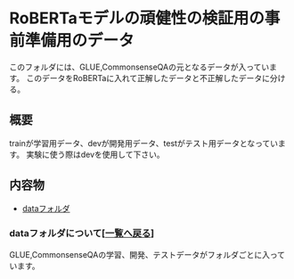 # RoBERTaモデルの頑健性の検証用の事前準備用のデータ

このフォルダには、GLUE,CommonsenseQAの元となるデータが入っています。
このデータをRoBERTaに入れて正解したデータと不正解したデータに分ける。

## 概要
trainが学習用データ、devが開発用データ、testがテスト用データとなっています。
実験に使う際はdevを使用して下さい。

## 内容物<a name="content"></a>[](#content)
- [dataフォルダ](#data)

### dataフォルダ<a name="data"></a>について[[一覧へ戻る](#content)]
GLUE,CommonsenseQAの学習、開発、テストデータがフォルダごとに入っています。
